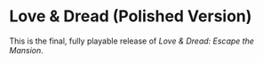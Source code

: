 # Love & Dread (Polished Version)

This is the final, fully playable release of *Love & Dread: Escape the Mansion*.